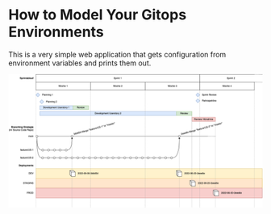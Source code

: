 # How to Model Your Gitops Environments

This is a very simple web application that gets configuration from environment variables and prints them out.


![Project Process](./documentation/Master_thesis_project_process.png?raw=true "Project Process")